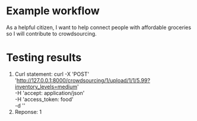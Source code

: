 
# Example workflow
As a helpful citizen, I want to help connect people with affordable groceries so I will contribute to crowdsourcing.

# Testing results
1. Curl statement:
   curl -X 'POST' \
  'http://127.0.0.1:8000/crowdsourcing/1/upload/1/1/5.99?inventory_levels=medium' \
  -H 'accept: application/json' \
  -H 'access_token: food' \
  -d ''
2. Reponse:
   1
